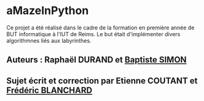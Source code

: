 # aMazeInPython
Ce projet a été réalisé dans le cadre de la formation en première année de BUT informatique à l'IUT de Reims.
Le but était d'implémenter divers algorithmnes liés aux labyrinthes.
## Auteurs : Raphaël DURAND et [Baptiste SIMON](https://www.linkedin.com/in/baptiste-simon-b21288290/)
## Sujet écrit et correction par Etienne COUTANT et [Frédéric BLANCHARD](https://www.linkedin.com/in/fr%C3%A9d%C3%A9ric-blanchard-27a8ab34/)

